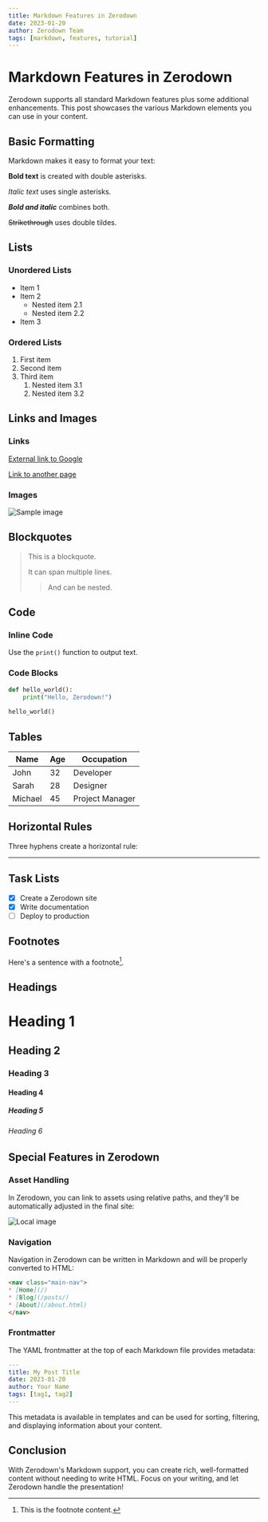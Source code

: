 ```yaml
---
title: Markdown Features in Zerodown
date: 2023-01-20
author: Zerodown Team
tags: [markdown, features, tutorial]
---
```


# Markdown Features in Zerodown

Zerodown supports all standard Markdown features plus some additional enhancements. This post showcases the various Markdown elements you can use in your content.

## Basic Formatting

Markdown makes it easy to format your text:

**Bold text** is created with double asterisks.

*Italic text* uses single asterisks.

***Bold and italic*** combines both.

~~Strikethrough~~ uses double tildes.

## Lists

### Unordered Lists

* Item 1
* Item 2
  * Nested item 2.1
  * Nested item 2.2
* Item 3

### Ordered Lists

1. First item
2. Second item
3. Third item
   1. Nested item 3.1
   2. Nested item 3.2

## Links and Images

### Links

[External link to Google](https://www.google.com)

[Link to another page](/about.html)

### Images

![Sample image](https://via.placeholder.com/600x400)

## Blockquotes

> This is a blockquote.
> 
> It can span multiple lines.
>
> > And can be nested.

## Code

### Inline Code

Use the `print()` function to output text.

### Code Blocks

```python
def hello_world():
    print("Hello, Zerodown!")
    
hello_world()
```

## Tables

| Name     | Age | Occupation    |
|----------|-----|---------------|
| John     | 32  | Developer     |
| Sarah    | 28  | Designer      |
| Michael  | 45  | Project Manager |

## Horizontal Rules

Three hyphens create a horizontal rule:

---

## Task Lists

- [x] Create a Zerodown site
- [x] Write documentation
- [ ] Deploy to production

## Footnotes

Here's a sentence with a footnote[^1].

[^1]: This is the footnote content.

## Headings

# Heading 1
## Heading 2
### Heading 3
#### Heading 4
##### Heading 5
###### Heading 6

## Special Features in Zerodown

### Asset Handling

In Zerodown, you can link to assets using relative paths, and they'll be automatically adjusted in the final site:

![Local image](../assets/sample.jpg)

### Navigation

Navigation in Zerodown can be written in Markdown and will be properly converted to HTML:

```markdown
<nav class="main-nav">
* [Home](/)
* [Blog](/posts/)
* [About](/about.html)
</nav>
```

### Frontmatter

The YAML frontmatter at the top of each Markdown file provides metadata:

```yaml
---
title: My Post Title
date: 2023-01-20
author: Your Name
tags: [tag1, tag2]
---
```

This metadata is available in templates and can be used for sorting, filtering, and displaying information about your content.

## Conclusion

With Zerodown's Markdown support, you can create rich, well-formatted content without needing to write HTML. Focus on your writing, and let Zerodown handle the presentation!
